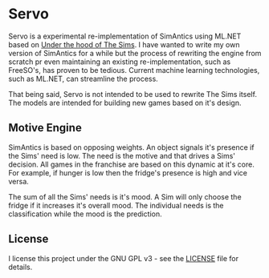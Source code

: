 # Servo

Servo is a experimental re-implementation of SimAntics using ML.NET based on [Under the hood of The Sims](https://users.cs.northwestern.edu/~forbus/c95-gd/lectures/The_Sims_Under_the_Hood_files/v3_document.htm). I have wanted to write my own version of SimAntics for a while but the process of rewriting the engine from scratch pr even maintaining an existing re-implementation, such as FreeSO's, has proven to be tedious. Current machine learning technologies, such as ML.NET, can streamline the process.

That being said, Servo is not intended to be used to rewrite The Sims itself. The models are intended for building new games based on it's design.

## Motive Engine

SimAntics is based on opposing weights. An object signals it's presence if the Sims' need is low. The need is the motive and that drives a Sims' decision. All games in the franchise are based on this dynamic at it's core. For example, if hunger is low then the fridge's presence is high and vice versa.

The sum of all the Sims' needs is it's mood. A Sim will only choose the fridge if it increases it's overall mood. The individual needs is the classification while the mood is the prediction.

## License

I license this project under the GNU GPL v3 - see the [LICENSE](LICENSE) file for details.
